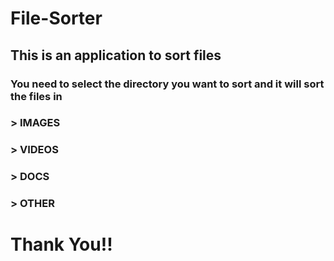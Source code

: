 # File-Sorter

<h2> This is an application to sort files</h2>

<h3>You need to select the directory you want to sort and it will sort the files in</h3>
<h3>> IMAGES</h3>
<h3>> VIDEOS</h3>
<h3>> DOCS</h3>
<h3>> OTHER</h3>

<h1>Thank You!!</h1>

